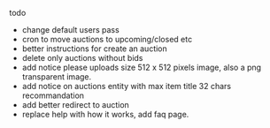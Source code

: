  todo
 - change default users pass
 - cron to move auctions to upcoming/closed etc 
 - better instructions for create an auction
 - delete only auctions without bids
 - add notice please uploads size 512 x 512 pixels image, also a png transparent image. 
 - add notice on auctions entity with max item title 32 chars recommandation
 - add better redirect to auction
 - replace help with how it works, add faq page.

